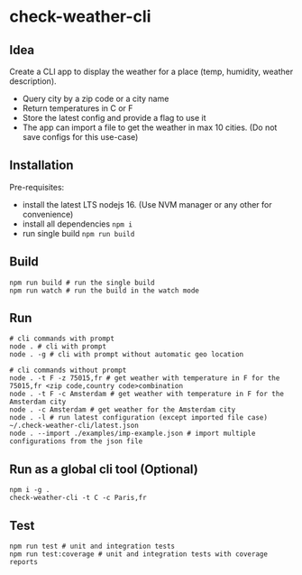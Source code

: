 # check-weather-cli

## Idea

Create a CLI app to display the weather for a place (temp, humidity, weather
description).
* Query city by a zip code or a city name
* Return temperatures in C or F
* Store the latest config and provide a flag to use it
* The app can import a file to get the weather in max 10 cities. (Do not
save configs for this use-case)

## Installation

Pre-requisites:

* install the latest LTS nodejs 16. (Use NVM manager or any other for convenience)
* install all dependencies ```npm i```
* run single build ```npm run build```

## Build

```shell
npm run build # run the single build
npm run watch # run the build in the watch mode
```

## Run

```shell
# cli commands with prompt
node . # cli with prompt
node . -g # cli with prompt without automatic geo location

# cli commands without prompt
node . -t F -z 75015,fr # get weather with temperature in F for the 75015,fr <zip code,country code>combination
node . -t F -c Amsterdam # get weather with temperature in F for the Amsterdam city
node . -c Amsterdam # get weather for the Amsterdam city
node . -l # run latest configuration (except imported file case) ~/.check-weather-cli/latest.json
node . --import ./examples/imp-example.json # import multiple configurations from the json file
```

## Run as a global cli tool (Optional)

```shell
npm i -g .
check-weather-cli -t C -c Paris,fr
```

## Test

```shell
npm run test # unit and integration tests
npm run test:coverage # unit and integration tests with coverage reports
```
